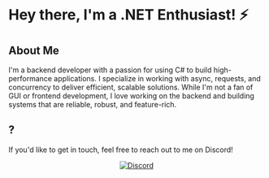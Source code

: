 # Hey there, I'm a .NET Enthusiast! :zap:

## About Me

I'm a backend developer with a passion for using C# to build high-performance applications. I specialize in working with async, requests, and concurrency to deliver efficient, scalable solutions. While I'm not a fan of GUI or frontend development, I love working on the backend and building systems that are reliable, robust, and feature-rich.
## ?
If you'd like to get in touch, feel free to reach out to me on Discord!

<div align="center">
  
  [![Discord](https://img.shields.io/badge/Discord-Online-blue?logo=discord)](https://discord.com/users/1096450883992158350)
  
</div>

